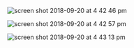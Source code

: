 
![screen shot 2018-09-20 at 4 42 46 pm](https://user-images.githubusercontent.com/31625655/45846075-cbadb080-bcf4-11e8-9976-5bc1a12f8463.png)

![screen shot 2018-09-20 at 4 42 57 pm](https://user-images.githubusercontent.com/31625655/45846105-e41dcb00-bcf4-11e8-966b-ded4e95d8063.png)

![screen shot 2018-09-20 at 4 43 13 pm](https://user-images.githubusercontent.com/31625655/45846118-ec760600-bcf4-11e8-98d2-a33113589398.png)

